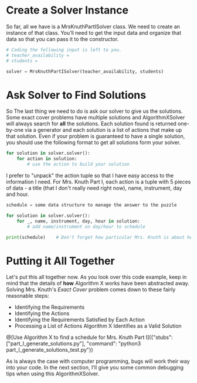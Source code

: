 # Create a Solver Instance

So far, all we have is a MrsKnuthPartISolver class. We need to create an instance of that class. You’ll need to get the input data and organize that data so that you can pass it to the constructor.

```python
# Coding the following input is left to you. 
# teacher_availability = 
# students =

solver = MrsKnuthPartISolver(teacher_availability, students)
```

# Ask Solver to Find Solutions

So The last thing we need to do is ask our solver to give us the solutions. Some exact cover problems have multiple solutions and AlgorithmXSolver will always search for __all__ the solutions. Each solution found is returned one-by-one via a generator and each solution is a list of actions that make up that solution. Even if your problem is guaranteed to have a single solution, you should use the following format to get all solutions form your solver.

```python
for solution in solver.solver():
    for action in solution:
        # use the action to build your solution
```

I prefer to "unpack" the action tuple so that I have easy access to the information I need. For Mrs. Knuth Part I, each action is a tuple with 5 pieces of data - a title (that I don't really need right now), name, instrument, day and hour.

```python
schedule = some data structure to manage the answer to the puzzle

for solution in solver.solver():
    for _, name, instrument, day, hour in solution:
        # add name/instrument on day/hour to schedule

print(schedule)    # Don't forget how particular Mrs. Knuth is about her schedule formatting.
```

# Putting it All Together

Let's put this all together now. As you look over this code example, keep in mind that the details of __how__ Algorithm X works have been abstracted away. Solving Mrs. Knuth's _Exact Cover_ problem comes down to these fairly reasonable steps:

* Identifying the Requirements
* Identifying the Actions
* Identifying the Requirements Satisfied by Each Action
* Processing a List of Actions Algorithm X Identifies as a Valid Solution

@[Use Algorithm X to find a schedule for Mrs. Knuth Part I]({"stubs": ["part_I_generate_solutions.py"], "command": "python3 part_I_generate_solutions_test.py"})

As is always the case with computer programming, bugs will work their way into your code. In the next section, I'll give you some common debugging tips when using this AlgorithmXSolver.

